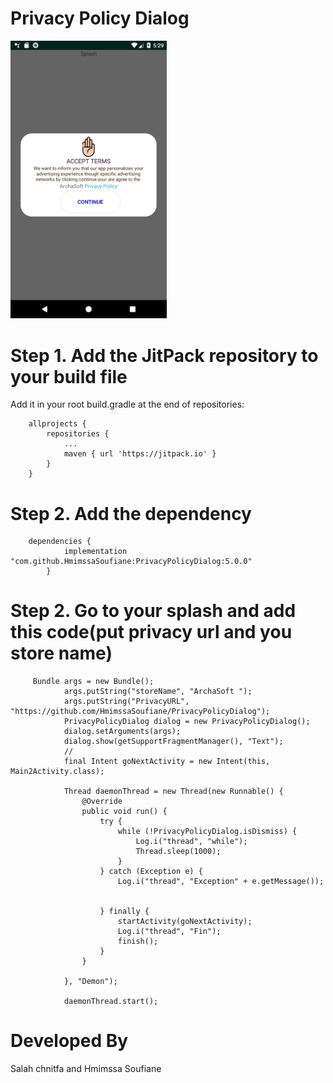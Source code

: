 # Privacy Policy Dialog

<img src="Screenshot.png" width="250" >

# Step 1. Add the JitPack repository to your build file
 Add it in your root build.gradle at the end of repositories:
```
	allprojects {
		repositories {
			...
			maven { url 'https://jitpack.io' }
		}
	}
```

# Step 2. Add the dependency
```
	dependencies {
	        implementation "com.github.HmimssaSoufiane:PrivacyPolicyDialog:5.0.0"
		}
```
# Step 2. Go to your splash and add this code(put privacy  url and you store name)

```
 	 Bundle args = new Bundle();
            args.putString("storeName", "ArchaSoft ");
            args.putString("PrivacyURL", "https://github.com/HmimssaSoufiane/PrivacyPolicyDialog");
            PrivacyPolicyDialog dialog = new PrivacyPolicyDialog();
            dialog.setArguments(args);
            dialog.show(getSupportFragmentManager(), "Text");
            //
            final Intent goNextActivity = new Intent(this, Main2Activity.class);

            Thread daemonThread = new Thread(new Runnable() {
                @Override
                public void run() {
                    try {
                        while (!PrivacyPolicyDialog.isDismiss) {
                            Log.i("thread", "while");
                            Thread.sleep(1000);
                        }
                    } catch (Exception e) {
                        Log.i("thread", "Exception" + e.getMessage());


                    } finally {
                        startActivity(goNextActivity);
                        Log.i("thread", "Fin");
                        finish();
                    }
                }

            }, "Demon");

            daemonThread.start();
```
# Developed By

Salah chnitfa and Hmimssa Soufiane 
